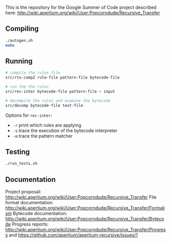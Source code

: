 This is the repository for the Google Summer of Code project described here: http://wiki.apertium.org/wiki/User:Popcorndude/Recursive_Transfer

Compiling
---------

```bash
./autogen.sh
make
```

Running
-------

```bash
# compile the rules file
src/rtx-comp2 rule-file pattern-file bytecode-file

# run the the rules
src/rec-inter bytecode-file pattern-file < input

# decompile the rules and examine the bytecode
src/decomp bytecode-file text-file
```

Options for ```rec-inter```:
 - ```-r``` print which rules are applying
 - ```-s``` trace the execution of the bytecode interpreter
 - ```-m``` trace the pattern matcher

Testing
-------

```bash
./run_tests.sh
```

Documentation
-------------

Project proposal: http://wiki.apertium.org/wiki/User:Popcorndude/Recursive_Transfer
File format documentation: http://wiki.apertium.org/wiki/User:Popcorndude/Recursive_Transfer/Formalism
Bytecode documentation: http://wiki.apertium.org/wiki/User:Popcorndude/Recursive_Transfer/Bytecode
Progress reports: http://wiki.apertium.org/wiki/User:Popcorndude/Recursive_Transfer/Progress and https://github.com/apertium/apertium-recursive/issues/1
